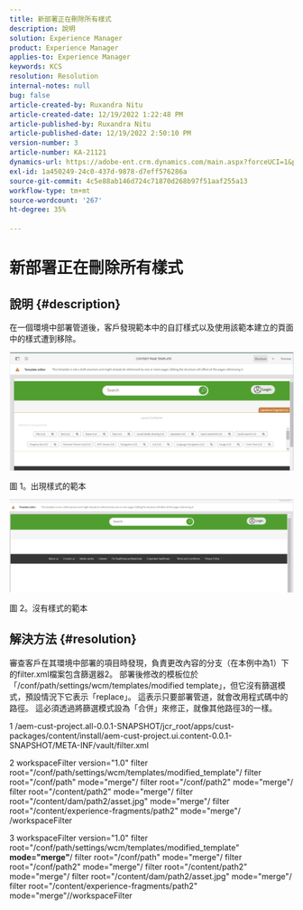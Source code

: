 ```yaml
---
title: 新部署正在刪除所有樣式
description: 說明
solution: Experience Manager
product: Experience Manager
applies-to: Experience Manager
keywords: KCS
resolution: Resolution
internal-notes: null
bug: false
article-created-by: Ruxandra Nitu
article-created-date: 12/19/2022 1:22:48 PM
article-published-by: Ruxandra Nitu
article-published-date: 12/19/2022 2:50:10 PM
version-number: 3
article-number: KA-21121
dynamics-url: https://adobe-ent.crm.dynamics.com/main.aspx?forceUCI=1&pagetype=entityrecord&etn=knowledgearticle&id=2d839138-a07f-ed11-81ac-6045bd006295
exl-id: 1a450249-24c0-437d-9878-d7eff576286a
source-git-commit: 4c5e88ab146d724c71870d268b97f51aaf255a13
workflow-type: tm+mt
source-wordcount: '267'
ht-degree: 35%

---
```


# 新部署正在刪除所有樣式

## 說明 {#description}


在一個環境中部署管道後，客戶發現範本中的自訂樣式以及使用該範本建立的頁面中的樣式遭到移除。



![](assets/___2e839138-a07f-ed11-81ac-6045bd006295___.png)

圖 1。出現樣式的範本



![](assets/___32839138-a07f-ed11-81ac-6045bd006295___.png)

圖 2。沒有樣式的範本


## 解決方法 {#resolution}


審查客戶在其環境中部署的項目時發現，負責更改內容的分支（在本例中為1）下的filter.xml檔案包含篩選器2。
部署後修改的模板位於「/conf/path/settings/wcm/templates/modified template」，但它沒有篩選模式，預設情況下它表示「replace」。
這表示只要部署管道，就會改用程式碼中的路徑。
這必須透過將篩選模式設為「合併」來修正，就像其他路徑3的一樣。

1 /aem-cust-project.all-0.0.1-SNAPSHOT/jcr_root/apps/cust-packages/content/install/aem-cust-project.ui.content-0.0.1-SNAPSHOT/META-INF/vault/filter.xml

2 workspaceFilter version=&quot;1.0&quot;
filter root=&quot;/conf/path/settings/wcm/templates/modified_template&quot;/
filter root=&quot;/conf/path&quot; mode=&quot;merge&quot;/
filter root=&quot;/conf/path2&quot; mode=&quot;merge&quot;/
filter root=&quot;/content/path2&quot; mode=&quot;merge&quot;/
filter root=&quot;/content/dam/path2/asset.jpg&quot; mode=&quot;merge&quot;/
filter root=&quot;/content/experience-fragments/path2&quot; mode=&quot;merge&quot;/
/workspaceFilter

3 workspaceFilter version=&quot;1.0&quot; filter root=&quot;/conf/path/settings/wcm/templates/modified_template&quot; <b>mode=&quot;merge&quot;</b>/ filter root=&quot;/conf/path&quot; mode=&quot;merge&quot;/ filter root=&quot;/conf/path2&quot; mode=&quot;merge&quot;/ filter root=&quot;/content/path2&quot; mode=&quot;merge&quot;/ filter root=&quot;/content/dam/path2/asset.jpg&quot; mode=&quot;merge&quot;/ filter root=&quot;/content/experience-fragments/path2&quot; mode=&quot;merge&quot;//workspaceFilter
